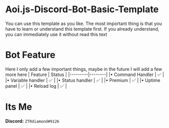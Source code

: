 # Aoi.js-Discord-Bot-Basic-Template
You can use this template as you like. The most important thing is that you have to learn or understand this template first. If you already understand, you can immediately use it without read this text

# Bot Feature
Here I only add a few important things, maybe in the future I will add a few more here
| Feature | Status | 
|---------|--------| 
|• Command Handler | ✅ | 
|• Variable handler | ✅ |
|• Status handler | ✅ |
|• Premium | ✅ |
|• Uptime panel | ✅ |
|• Reload log | ✅ |

# Its Me
**Discord:** `ZTRdiamond#9126`
